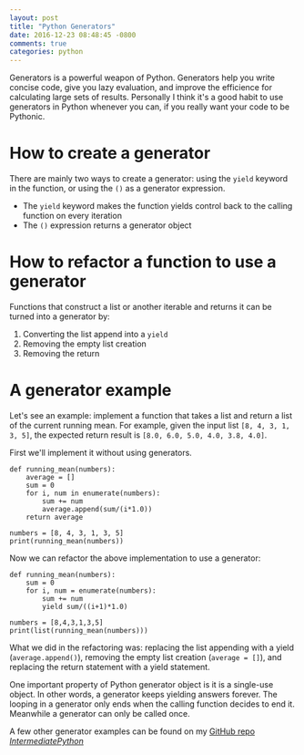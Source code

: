 ```yaml
---
layout: post
title: "Python Generators"
date: 2016-12-23 08:48:45 -0800
comments: true
categories: python
---
```


Generators is a powerful weapon of Python. Generators help you write concise code, give you lazy evaluation, and improve the efficience for calculating large sets of results. Personally I think it's a good habit to use generators in Python whenever you can, if you really want your code to be Pythonic.

# How to create a generator

There are mainly two ways to create a generator: using the ```yield``` keyword in the function, or using the ```()``` as a generator expression. 

* The ```yield``` keyword makes the function yields control back to the calling function on every iteration
* The ```()``` expression returns a generator object

# How to refactor a function to use a generator

Functions that construct a list or another iterable and returns it can be turned into a generator by:

1. Converting the list append into a ```yield```
2. Removing the empty list creation
3. Removing the return

# A generator example
Let's see an example: implement a function that takes a list and return a list of the current running mean. For example, given the input list ```[8, 4, 3, 1, 3, 5]```, the expected return result is ```[8.0, 6.0, 5.0, 4.0, 3.8, 4.0]```. 

First we'll implement it without using generators.

```
def running_mean(numbers):
	average = []
	sum = 0
	for i, num in enumerate(numbers):
		sum += num
		average.append(sum/(i*1.0))
	return average

numbers = [8, 4, 3, 1, 3, 5]
print(running_mean(numbers))

```

Now we can refactor the above implementation to use a generator:

```
def running_mean(numbers):
	sum = 0
	for i, num = enumerate(numbers):
		sum += num
		yield sum/((i+1)*1.0)

numbers = [8,4,3,1,3,5]
print(list(running_mean(numbers)))

```

What we did in the refactoring was: replacing the list appending with a yield (```average.append()```), removing the empty list creation (```average = []```), and replacing the return statement with a yield statement.

One important property of Python generator object is it is a single-use object. In other words, a generator keeps yielding answers forever. The looping in a generator only ends when the calling function decides to end it. Meanwhile a generator can only be called once.

A few other generator examples can be found on my [GitHub repo *IntermediatePython*](https://github.com/euccas/IntermediatePython/tree/master/iteration/generator)


